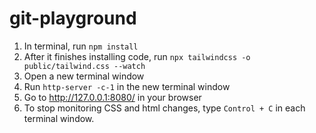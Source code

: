 # git-playground

1. In terminal, run `npm install`
2. After it finishes installing code, run `npx tailwindcss -o public/tailwind.css --watch` 
3. Open a new terminal window
4. Run `http-server -c-1` in the new terminal window
5. Go to http://127.0.0.1:8080/ in your browser
6. To stop monitoring CSS and html changes, type `Control + C` in each terminal window. 

